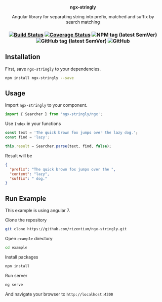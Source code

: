 <p align='center'><b>ngx-stringly</b></p>
<p align='center'>Angular library for separating string into prefix, matched and suffix by search matching</p>
<h3 align='center'>

[![Build Status](https://travis-ci.org/rizentium/ngx-stringly.svg?branch=master)](https://travis-ci.org/rizentium/ngx-stringly) [![Coverage Status](https://coveralls.io/repos/github/rizentium/ngx-stringly/badge.svg?branch=master)](https://coveralls.io/github/rizentium/ngx-stringly?branch=master)
![NPM tag (latest SemVer)](https://img.shields.io/npm/v/ngx-stringly.svg)
![GitHub tag (latest SemVer)](https://img.shields.io/github/tag/rizentium/ngx-stringly.svg)
![GitHub](https://img.shields.io/github/license/rizentium/ngx-stringly.svg)

</h3>

## Installation

First, save `ngx-stringly` to your dependencies.

```bash
npm install ngx-stringly --save
```

## Usage

Import `ngx-stringly` to your component.

```typescript
import { Searcher } from 'ngx-stringly/ngx';
```

Use `Index` in your functions

```typescript
const text = 'The quick brown fox jumps over the lazy dog.';
const find = 'lazy';

this.result = Searcher.parse(text, find, false);
```

Result will be

```json
{
  "prefix": "The quick brown fox jumps over the ",
  "content": "lazy",
  "suffix": " dog."
}
```

## Run Example

This example is using angular 7.

Clone the repository

```bash
git clone https://github.com/rizentium/ngx-stringly.git
```

Open `example` directory

```bash
cd example
```

Install packages

```bash
npm install
```

Run server

```bash
ng serve
```

And navigate your browser to `http://localhost:4200`
